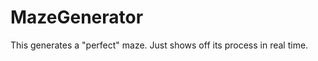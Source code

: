MazeGenerator
=============

This generates a "perfect" maze. Just shows off its process in real time.
